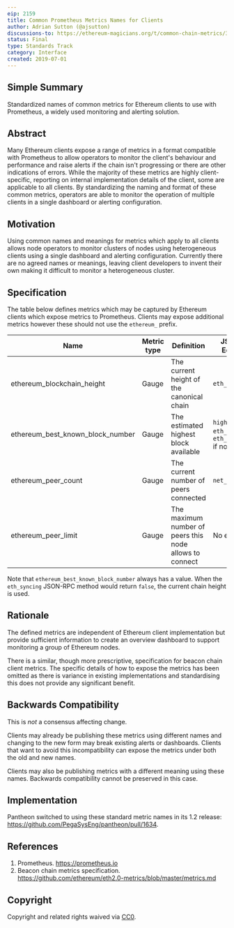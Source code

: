 ```yaml
---
eip: 2159
title: Common Prometheus Metrics Names for Clients
author: Adrian Sutton (@ajsutton)
discussions-to: https://ethereum-magicians.org/t/common-chain-metrics/3415
status: Final
type: Standards Track
category: Interface
created: 2019-07-01
---
```


## Simple Summary
Standardized names of common metrics for Ethereum clients to use with Prometheus, a widely used monitoring and alerting solution.

## Abstract
Many Ethereum clients expose a range of metrics in a format compatible with Prometheus to allow operators to monitor the client's behaviour and performance and raise alerts if the chain isn't progressing or there are other indications of errors. While the majority of these metrics are highly client-specific, reporting on internal implementation details of the client, some are applicable to all clients. By standardizing the naming and format of these common metrics, operators are able to monitor the operation of multiple clients in a single dashboard or alerting configuration.

## Motivation
Using common names and meanings for metrics which apply to all clients allows node operators to monitor clusters of nodes using heterogeneous clients using a single dashboard and alerting configuration. Currently there are no agreed names or meanings, leaving client developers to invent their own making it difficult to monitor a heterogeneous cluster.

## Specification
The table below defines metrics which may be captured by Ethereum clients which expose metrics to Prometheus. Clients may expose additional metrics however these should not use the `ethereum_` prefix.

| Name                                 | Metric type | Definition                                              | JSON-RPC Equivalent                                                 |
| ------------------------------------ | ----------- | ------------------------------------------------------- | ------------------------------------------------------------------- |
| ethereum_blockchain_height         | Gauge       | The current height of the canonical chain               | `eth_blockNumber`                                                   |
| ethereum_best_known_block_number | Gauge       | The estimated highest block available                   | `highestBlock` of `eth_syncing` or `eth_blockNumber` if not syncing |
| ethereum_peer_count                | Gauge       | The current number of peers connected                   | `net_peerCount`                                                     |
| ethereum_peer_limit                | Gauge       | The maximum number of peers this node allows to connect | No equivalent                                                       |

Note that `ethereum_best_known_block_number` always has a value. When the `eth_syncing` JSON-RPC method would return `false`, the current chain height is used.

## Rationale
The defined metrics are independent of Ethereum client implementation but provide sufficient information to create an overview dashboard to support monitoring a group of Ethereum nodes.

There is a similar, though more prescriptive, specification for beacon chain client metrics. The specific details of how to expose the metrics has been omitted as there is variance in existing implementations and standardising this does not provide any significant benefit.

## Backwards Compatibility
This is *not* a consensus affecting change.

Clients may already be publishing these metrics using different names and changing to the new form may break existing alerts or dashboards. Clients that want to avoid this incompatibility can expose the metrics under both the old and new names.

Clients may also be publishing metrics with a different meaning using these names. Backwards compatibility cannot be preserved in this case.


## Implementation
Pantheon switched to using these standard metric names in its 1.2 release: https://github.com/PegaSysEng/pantheon/pull/1634.

## References

 1. Prometheus. https://prometheus.io
 2. Beacon chain metrics specification. https://github.com/ethereum/eth2.0-metrics/blob/master/metrics.md

## Copyright
Copyright and related rights waived via [CC0](https://creativecommons.org/publicdomain/zero/1.0/).
